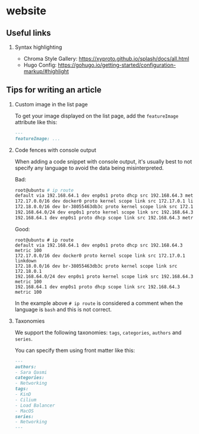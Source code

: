 # website

## Useful links

1. Syntax highlighting

    - Chroma Style Gallery: https://xyproto.github.io/splash/docs/all.html
    - Hugo Config: https://gohugo.io/getting-started/configuration-markup/#highlight

## Tips for writing an article

1. Custom image in the list page

    To get your image displayed on the list page, add the `featureImage` attribute like this:

    ```md
    ---
    featureImage: ...
    ```

1. Code fences with console output

    When adding a code snippet with console output, it's usually best to not specify any language to avoid the data being misinterpreted.

    Bad:
    ```bash
    root@ubuntu # ip route
    default via 192.168.64.1 dev enp0s1 proto dhcp src 192.168.64.3 metric 100
    172.17.0.0/16 dev docker0 proto kernel scope link src 172.17.0.1 linkdown
    172.18.0.0/16 dev br-38055463db3c proto kernel scope link src 172.18.0.1
    192.168.64.0/24 dev enp0s1 proto kernel scope link src 192.168.64.3 metric 100
    192.168.64.1 dev enp0s1 proto dhcp scope link src 192.168.64.3 metric 100
    ```

    Good:
    ```
    root@ubuntu # ip route
    default via 192.168.64.1 dev enp0s1 proto dhcp src 192.168.64.3 metric 100
    172.17.0.0/16 dev docker0 proto kernel scope link src 172.17.0.1 linkdown
    172.18.0.0/16 dev br-38055463db3c proto kernel scope link src 172.18.0.1
    192.168.64.0/24 dev enp0s1 proto kernel scope link src 192.168.64.3 metric 100
    192.168.64.1 dev enp0s1 proto dhcp scope link src 192.168.64.3 metric 100
    ```
    
    In the example above `# ip route` is considered a comment when the language is `bash` and this is not correct.

2. Taxonomies

    We support the following taxonomies: `tags`, `categories`, `authors` and `series`.

    You can specify them using front matter like this:

    ```md
    ---
    authors:
    - Sara Qasmi
    categories:
    - Networking
    tags:
    - KinD
    - Cilium
    - Load Balancer
    - MacOS
    series:
    - Networking
    ---
    ```
